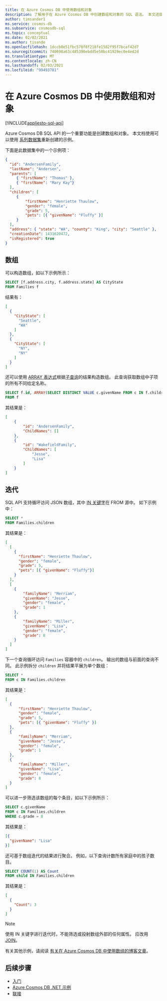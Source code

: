```yaml
---
title: 在 Azure Cosmos DB 中使用数组和对象
description: 了解用于在 Azure Cosmos DB 中创建数组和对象的 SQL 语法。 本文还提供了一些对数组对象执行操作的示例
author: timsander1
ms.service: cosmos-db
ms.subservice: cosmosdb-sql
ms.topic: conceptual
ms.date: 02/02/2021
ms.author: tisande
ms.openlocfilehash: 1dccb8e51fbc578f8f218fe1582f95f7bcaf42d7
ms.sourcegitcommit: 740698a63c485390ebdd5e58bc41929ec0e4ed2d
ms.translationtype: MT
ms.contentlocale: zh-CN
ms.lasthandoff: 02/03/2021
ms.locfileid: "99493781"
---
```

# <a name="working-with-arrays-and-objects-in-azure-cosmos-db"></a>在 Azure Cosmos DB 中使用数组和对象
[!INCLUDE[appliesto-sql-api](includes/appliesto-sql-api.md)]

Azure Cosmos DB SQL API 的一个重要功能是创建数组和对象。 本文档使用可以使用 [系列数据集](sql-query-getting-started.md#upload-sample-data)重新创建的示例。

下面是此数据集中的一个示例项：

```json
{
  "id": "AndersenFamily",
  "lastName": "Andersen",
  "parents": [
     { "firstName": "Thomas" },
     { "firstName": "Mary Kay"}
  ],
  "children": [
     {
         "firstName": "Henriette Thaulow",
         "gender": "female",
         "grade": 5,
         "pets": [{ "givenName": "Fluffy" }]
     }
  ],
  "address": { "state": "WA", "county": "King", "city": "Seattle" },
  "creationDate": 1431620472,
  "isRegistered": true
}
```

## <a name="arrays"></a>数组

可以构造数组，如以下示例所示：

```sql
SELECT [f.address.city, f.address.state] AS CityState
FROM Families f
```

结果有：

```json
[
  {
    "CityState": [
      "Seattle",
      "WA"
    ]
  },
  {
    "CityState": [
      "NY", 
      "NY"
    ]
  }
]
```

还可以使用 [ARRAY 表达式](sql-query-subquery.md#array-expression)根据[子查询](sql-query-subquery.md)的结果构造数组。 此查询获取数组中子项的所有不同给定名称。

```sql
SELECT f.id, ARRAY(SELECT DISTINCT VALUE c.givenName FROM c IN f.children) as ChildNames
FROM f
```

其结果是：

```json
[
    {
        "id": "AndersenFamily",
        "ChildNames": []
    },
    {
        "id": "WakefieldFamily",
        "ChildNames": [
            "Jesse",
            "Lisa"
        ]
    }
]
```

## <a name="iteration"></a><a id="Iteration"></a>迭代

SQL API 支持循环访问 JSON 数组，其中 [IN 关键字](sql-query-keywords.md#in)在 FROM 源中。 如下示例中：

```sql
SELECT *
FROM Families.children
```

其结果是：

```json
[
  [
    {
      "firstName": "Henriette Thaulow",
      "gender": "female",
      "grade": 5,
      "pets": [{ "givenName": "Fluffy"}]
    }
  ], 
  [
    {
        "familyName": "Merriam",
        "givenName": "Jesse",
        "gender": "female",
        "grade": 1
    }, 
    {
        "familyName": "Miller",
        "givenName": "Lisa",
        "gender": "female",
        "grade": 8
    }
  ]
]
```

下一个查询循环访问 `Families` 容器中的 `children`。 输出的数组与前面的查询不同。 此示例拆分 `children` 并将结果平展为单个数组：  

```sql
SELECT *
FROM c IN Families.children
```

其结果是：

```json
[
  {
      "firstName": "Henriette Thaulow",
      "gender": "female",
      "grade": 5,
      "pets": [{ "givenName": "Fluffy" }]
  },
  {
      "familyName": "Merriam",
      "givenName": "Jesse",
      "gender": "female",
      "grade": 1
  },
  {
      "familyName": "Miller",
      "givenName": "Lisa",
      "gender": "female",
      "grade": 8
  }
]
```

可以进一步筛选该数组的每个条目，如以下示例所示：

```sql
SELECT c.givenName
FROM c IN Families.children
WHERE c.grade = 8
```

其结果是：

```json
[{
  "givenName": "Lisa"
}]
```

还可基于数组迭代的结果进行聚合。 例如，以下查询计数所有家庭中的孩子数目。

```sql
SELECT COUNT(1) AS Count
FROM child IN Families.children
```

其结果是：

```json
[
  {
    "Count": 3
  }
]
```

> [!NOTE]
> 使用 IN 关键字进行迭代时，不能筛选或投射数组外部的任何属性。 应改用 [JOIN](sql-query-join.md)。

有关其他示例，请阅读 [有关在 Azure Cosmos DB 中使用数组的博客文章](https://devblogs.microsoft.com/cosmosdb/understanding-how-to-query-arrays-in-azure-cosmos-db/)。

## <a name="next-steps"></a>后续步骤

- [入门](sql-query-getting-started.md)
- [Azure Cosmos DB .NET 示例](https://github.com/Azure/azure-cosmos-dotnet-v3)
- [联接](sql-query-join.md)
